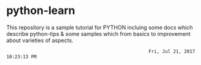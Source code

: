 # python-learn

This repository is a sample tutorial for PYTHON incluing some docs which describe python-tips & some samples which from basics to improvement about varieties of aspects.
		
														Fri, Jul 21, 2017 10:23:13 PM
